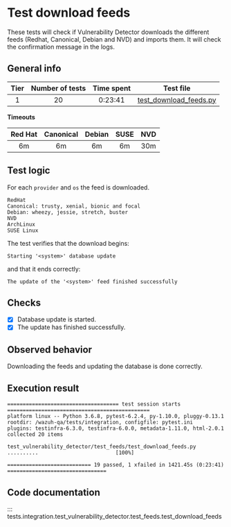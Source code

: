 # Test download feeds

These tests will check if Vulnerability Detector downloads the different feeds (Redhat, Canonical, Debian and NVD) and
imports them. It will check the confirmation message in the logs.

## General info

|Tier | Number of tests | Time spent| Test file |
|:--:|:--:|:--:|:--:|
| 1 | 20 | 0:23:41 | [test_download_feeds.py](../../../test_feeds/test_download_feeds.py)|

**Timeouts**

|Red Hat | Canonical | Debian | SUSE | NVD |
|:--:|:--:|:--:|:--:|:--:|
| 6m | 6m | 6m | 6m | 30m |

## Test logic

For each `provider` and `os` the feed is downloaded.

```
RedHat
Canonical: trusty, xenial, bionic and focal
Debian: wheezy, jessie, stretch, buster
NVD
ArchLinux
SUSE Linux
```

The test verifies that the download begins:

```
Starting '<system>' database update
```

and that it ends correctly:

```
The update of the '<system>' feed finished successfully
```

## Checks

- [x] Database update is started.
- [x] The update has finished successfully.

## Observed behavior

Downloading the feeds and updating the database is done correctly.

## Execution result

```
==================================== test session starts ==============================================
platform linux -- Python 3.6.8, pytest-6.2.4, py-1.10.0, pluggy-0.13.1
rootdir: /wazuh-qa/tests/integration, configfile: pytest.ini
plugins: testinfra-6.3.0, testinfra-6.0.0, metadata-1.11.0, html-2.0.1
collected 20 items

test_vulnerability_detector/test_feeds/test_download_feeds.py ..........                         [100%]

=========================== 19 passed, 1 xfailed in 1421.45s (0:23:41) ================================
```

## Code documentation   

::: tests.integration.test_vulnerability_detector.test_feeds.test_download_feeds